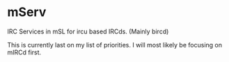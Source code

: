 # mServ
IRC Services in mSL for ircu based IRCds. (Mainly bircd)

This is currently last on my list of priorities. I will most likely be focusing on mIRCd first.
